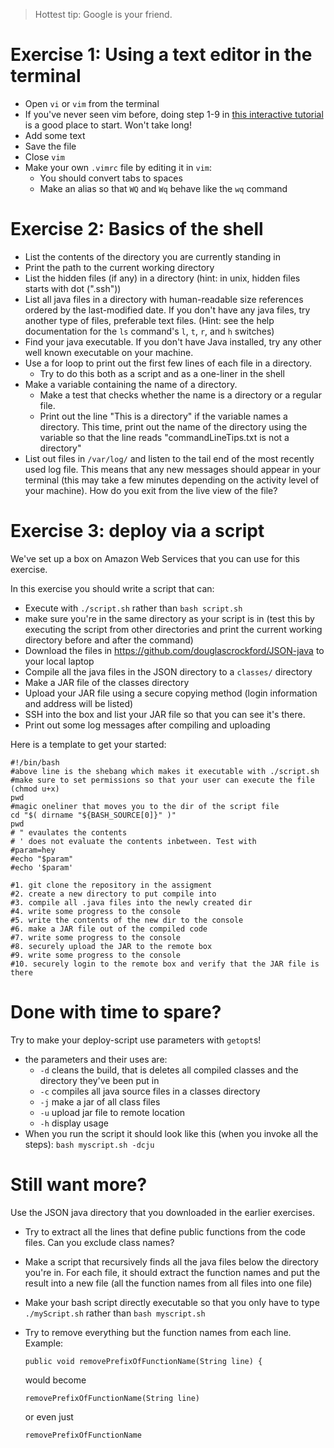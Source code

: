 > Hottest tip: Google is your friend.

# Exercise 1: Using a text editor in the terminal
- Open `vi` or `vim` from the terminal
- If you've never seen vim before, doing step 1-9 in [this interactive tutorial](http://www.openvim.com/) is a good place to start. Won't take long!
- Add some text
- Save the file
- Close `vim`
- Make your own `.vimrc` file by editing it in `vim`:
  - You should convert tabs to spaces
  - Make an alias so that `WQ` and `Wq` behave like the `wq` command

# Exercise 2: Basics of the shell
- List the contents of the directory you are currently standing in
- Print the path to the current working directory
- List the hidden files (if any) in a directory (hint: in unix, hidden files starts with dot (".ssh"))
- List all java files in a directory with human-readable size references ordered
  by the last-modified date. If you don't have any java files, try another type
  of files, preferable text files. (Hint: see the help documentation for the `ls` command's `l`, `t`, `r`, and `h` switches)
- Find your java executable. If you don't have Java installed, try any other well known executable on your machine.
- Use a for loop to print out the first few lines of each file in a directory.
  - Try to do this both as a script and as a one-liner in the shell
- Make a variable containing the name of a directory. 
  - Make a test that checks whether the name is a directory or a regular file.
  - Print out the line "This is a directory" if the variable names a directory. This time, print out the name of
  the directory using the variable so that the line reads "commandLineTips.txt
  is not a directory"
- List out files in `/var/log/` and listen to the tail end of the most recently
  used log file. This means that any new messages should appear in your
  terminal (this may take a few minutes depending on the activity level of your
  machine). How do you exit from the live view of the file?


# Exercise 3: deploy via a script 
We've set up a box on Amazon Web Services that you can use for this exercise.

In this exercise you should write a script that can:
- Execute with `./script.sh` rather than `bash script.sh`
- make sure you're in the same directory as your script is in (test this by
  executing the script from other directories and print the current working
  directory before and after the command)
- Download the files in https://github.com/douglascrockford/JSON-java to your
  local laptop
- Compile all the java files in the JSON directory to a `classes/`
  directory
- Make a JAR file of the classes directory
- Upload your JAR file using a secure copying method (login information and
  address will be listed) 
- SSH into the box and list your JAR file so that you can see it's there.
- Print out some log messages after compiling and uploading

Here is a template to get your started:
```
#!/bin/bash
#above line is the shebang which makes it executable with ./script.sh
#make sure to set permissions so that your user can execute the file (chmod u+x)
pwd
#magic oneliner that moves you to the dir of the script file
cd "$( dirname "${BASH_SOURCE[0]}" )"
pwd
# " evaulates the contents
# ' does not evaluate the contents inbetween. Test with 
#param=hey
#echo "$param"
#echo '$param'

#1. git clone the repository in the assigment
#2. create a new directory to put compile into
#3. compile all .java files into the newly created dir
#4. write some progress to the console
#5. write the contents of the new dir to the console
#6. make a JAR file out of the compiled code
#7. write some progress to the console
#8. securely upload the JAR to the remote box
#9. write some progress to the console
#10. securely login to the remote box and verify that the JAR file is there
```

# Done with time to spare?
Try to make your deploy-script use parameters with `getopt`s! 
- the parameters and their uses are: 
  - `-d` cleans the build, that is deletes all compiled classes and the directory they've been put in
  - `-c` compiles all java source files in a classes directory
  - `-j` make a jar of all class files
  - `-u` upload jar file to remote location
  - `-h` display usage
- When you run the script it should look like this (when you invoke all the steps): 
`bash myscript.sh -dcju`

# Still want more? 
Use the JSON java directory that you downloaded in the earlier exercises. 
- Try to extract all the lines that define public functions from the code files. Can
  you exclude class names?
- Make a script that recursively finds all the java files below the directory
  you're in. For each file, it should extract the function names and put the
  result into a new file (all the function names from all files into one file)
- Make your bash script directly executable so that you only have to type
  `./myScript.sh` rather than `bash myscript.sh`
- Try to remove everything but the function names from each line. Example:

  ```
  public void removePrefixOfFunctionName(String line) {
  ```
    
  would become
  
  ```
  removePrefixOfFunctionName(String line)
  ```
  
  or even just
  
  ```
  removePrefixOfFunctionName
  ```
